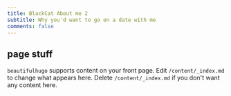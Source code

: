 ```yaml
---
title: BlackCat About me 2
subtitle: Why you'd want to go on a date with me
comments: false
---
```

## page stuff
`beautifulhugo` supports content on your front page. Edit `/content/_index.md` to change what appears here. Delete `/content/_index.md` if you don't want any content here.